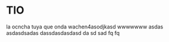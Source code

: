 # TIO

la ocncha tuya
que onda wachen4asodjkasd
wwwwwww
asdas               asdasdsadas
dassdasdasdasd
da
sd
sad
fq
fq

